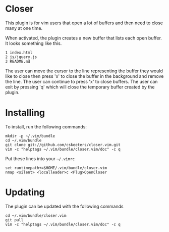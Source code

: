 Closer
======

This plugin is for vim users that open a lot of buffers and then need to close many at one time.

When activated, the plugin creates a new buffer that lists each open buffer.  It looks something like this.

    1 index.html
    2 js/jquery.js
    3 README.md

The user can move the cursor to the line representing the buffer they would like to close then press 'x' to close the buffer in the background and remove the line.  The user can continue to press 'x' to close buffers.  The user can exit by pressing 'q' which will close the temporary buffer created by the plugin.

Installing
==========

To install, run the following commands:

    mkdir -p ~/.vim/bundle
    cd ~/.vim/bundle
    git clone git://github.com/cskeeters/closer.vim.git
    vim -c "helptags ~/.vim/bundle/closer.vim/doc" -c q

Put these lines into your `~/.vimrc`

    set runtimepath+=$HOME/.vim/bundle/closer.vim
    nmap <silent> <localleader>c <Plug>OpenCloser

Updating
========

The plugin can be updated with the following commands

    cd ~/.vim/bundle/closer.vim
    git pull
    vim -c "helptags ~/.vim/bundle/closer.vim/doc" -c q
